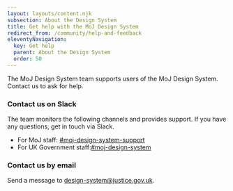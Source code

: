 ```yaml
---
layout: layouts/content.njk
subsection: About the Design System
title: Get help with the MoJ Design System
redirect_from: /community/help-and-feedback
eleventyNavigation:
  key: Get help
  parent: About the Design System
  order: 50
---
```


<span class="govuk-caption-xl">The MoJ Design System team supports users of the MoJ Design System. Contact us to ask for help.</span>

### Contact us on Slack

The team monitors the following channels and provides support. If you have any questions, get in touch via Slack.

- For MoJ staff: [#moj-design-system-support](https://moj.enterprise.slack.com/archives/CH5RUSB27)
- For UK Government staff:[#moj-design-system](https://ukgovernmentdigital.slack.com/archives/CJ6QDRDGC)

### Contact us by email

Send a message to [design-system@justice.gov.uk](mailto:design-system@justice.gov.uk).
